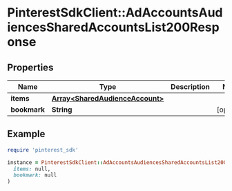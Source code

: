 # PinterestSdkClient::AdAccountsAudiencesSharedAccountsList200Response

## Properties

| Name | Type | Description | Notes |
| ---- | ---- | ----------- | ----- |
| **items** | [**Array&lt;SharedAudienceAccount&gt;**](SharedAudienceAccount.md) |  |  |
| **bookmark** | **String** |  | [optional] |

## Example

```ruby
require 'pinterest_sdk'

instance = PinterestSdkClient::AdAccountsAudiencesSharedAccountsList200Response.new(
  items: null,
  bookmark: null
)
```

